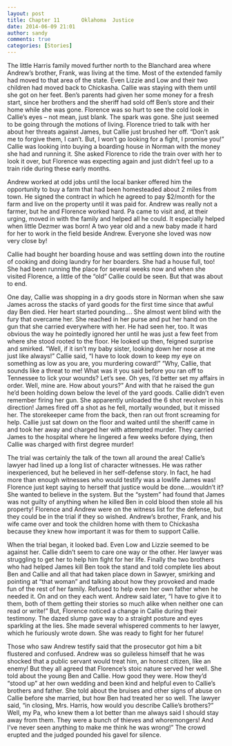 ```yaml
---
layout: post
title: Chapter 11       Oklahoma  Justice
date: 2014-06-09 21:01
author: sandy
comments: true
categories: [Stories]
---
```

The little Harris family moved further north to the Blanchard area where Andrew’s brother, Frank, was living at the time.   Most of the extended family had moved to that area of the state. Even Lizzie and Low and their two children had moved back to Chickasha.  Callie was staying with them until she got on her feet.  Ben’s parents had given her some money for a fresh start, since her brothers and the sheriff had sold off Ben’s store and their home while she was gone.  Florence was so hurt to see the cold look in Callie’s eyes – not mean, just blank.  The spark was gone.  She just seemed to be going through the motions of living.  Florence tried to talk with her about her threats against James, but Callie just brushed her off.  “Don’t ask me to forgive them, I can’t.  But, I won’t go looking for a fight, I promise you!”   Callie was looking into buying a boarding house in Norman with the money she had and running it.  She asked Florence to ride the train over with her to look it over, but Florence was expecting again and just didn’t feel up to a train ride during these early months.

Andrew worked at odd jobs until the local banker offered him the opportunity to buy a farm that had been homesteaded about 2 miles from town.  He signed the contract in which he agreed to pay $2/month for the farm and live on the property until it was paid for.  Andrew was really not a farmer, but he and Florence worked hard.  Pa came to visit and, at their urging, moved in with the family and helped all he could.  It especially helped when little Dezmer  was born!  A two year old and a new baby made it hard for her to work in the field beside Andrew.  Everyone she loved was now very close by!




Callie had bought her boarding house and was settling down into the routine of cooking and doing laundry for her boarders.  She had a house full, too!  She had been running the place for several weeks now and when she visited Florence, a little of the “old” Callie could be seen.  But that was about to end.

One day, Callie was shopping in a dry goods store in Norman when she saw James across the stacks of yard goods for the first time since that awful day Ben died.  Her heart started pounding…. She almost went blind with the fury that overcame her.  She reached in her purse and put her hand on the gun that she carried everywhere with her.  He had seen her, too.  It was obvious the way he pointedly ignored her until he was just a few feet from where she stood rooted to the floor.  He looked up then, feigned surprise and smirked.  “Well, if it isn’t my baby sister, looking down her nose at me just like always!”  Callie said, “I have to look down to keep my eye on something as low as you are, you murdering coward!”  “Why, Callie, that sounds like a threat to me!  What was it you said before you ran off to Tennessee to lick your wounds?  Let’s see. Oh yes, I’d better set my affairs in order.  Well, mine are.  How about yours?”  And with that he raised  the gun he’d been holding down below the level of the yard goods.  Callie didn’t even remember firing her gun.  She apparently unloaded the 6 shot revolver in his direction! James  fired off a shot as he fell,  mortally wounded, but it missed her.  The storekeeper came from the back, then ran out front screaming for help.  Callie just sat down on the floor and waited until the sheriff came in and took  her away and charged her with attempted murder.  They carried James to the hospital where he lingered a few weeks before dying, then  Callie was charged with first degree murder!  

The trial was certainly the talk of the town all around the area!  Callie’s lawyer had lined up a long list of character witnesses.  He was rather inexperienced, but he believed in her self-defense story.  In fact, he had more than enough witnesses who would testify was a lowlife James was!  Florence just kept saying to herself that justice would be done….wouldn’t  it?  She wanted to believe in the system.  But the “system” had found that James was not guilty of anything when he killed Ben in cold blood then stole all his property!  Florence and Andrew were on the witness list for the defense,  but they could be in the trial if they so wished.   Andrew’s brother,  Frank, and his wife came over and took the children home with them to Chickasha because they knew how important it was for them to support Callie.

When the trial began, it looked bad.  Even Low and Lizzie seemed to be against her.  Callie didn’t seem to care one way or the other.  Her lawyer was struggling to get her to help him fight for her life.  Finally the two brothers who had helped James kill Ben took the stand and told complete lies about Ben and Callie and all that had taken place down in Sawyer, smirking and pointing at “that woman” and talking about how they provoked and made fun of the rest of her family.  Refused to help even her own father when he needed it.  On and on they each went.  Andrew said later, “I have to give it to them, both of them getting their stories so much alike when neither one can read or write!”  But, Florence noticed a change in Callie during their testimony.  The dazed slump  gave way to a straight posture and eyes sparkling at the lies.  She made several whispered comments to her lawyer, which he furiously wrote down.  She was ready to fight for her future!

Those who saw Andrew testify said that  the prosecutor got him a bit flustered and confused.  Andrew was so guileless himself that he was shocked that a public servant would treat him, an honest citizen, like an enemy!  But they all agreed that Florence’s stoic nature served her well.  She  told about the young Ben and Callie.  How good they were.  How they’d “stood up” at her own wedding and been kind and helpful even to Callie’s brothers and father.  She told about the bruises and other signs of abuse on Callie before she married, but how Ben had treated her so well.  The lawyer said, “in closing, Mrs. Harris, how would you describe Callie’s brothers?”  Well, my Pa, who knew them a lot better than me always said I should stay away from them.  They were a bunch of thieves and whoremongers!  And I’ve never seen anything to make me think he was wrong!”  The crowd erupted and the judged pounded his gavel for silence.


